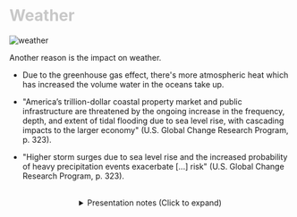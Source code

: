 <div class = "centered"><h1 style="color:#c8c8c8">Weather</h1></div>

![weather](https://user-images.githubusercontent.com/95508525/167990475-23671623-86e9-4b92-a176-6c6f10756d7c.jpg)<br>


Another reason is the impact on weather.


* Due to the greenhouse gas effect, there's more atmospheric heat which has increased the volume water in the oceans take up.


* "America’s trillion-dollar coastal property market and public infrastructure are threatened
by the ongoing increase in the frequency, depth, and extent of tidal flooding due to sea
level rise, with cascading impacts to the larger economy" (U.S. Global Change Research Program, p. 323).


* "Higher storm surges due to sea level rise and the increased probability of heavy precipitation events exacerbate [...] risk" (U.S. Global Change Research Program, p. 323).



<br>

<div class = "centered">
<details style="text-align:center">
  <summary class="centered">Presentation notes (Click to expand)</summary>

  ```
  1. Briefly reiterate rhetoric explaining the connection between fossil fuels, carbon dioxide, and increased temperature.
  2. Elaborate on how some of the most densely populated cities lie on the coast. Mention ports and trade.
  3. Mention the consistently massive hurricanes and natural disasters in recent years.
  ```
</details>
</div>
